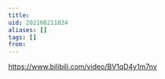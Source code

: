 ```yaml
---
title: 
uid: 202108211824
aliases: []
tags: []
from: 
---
```

https://www.bilibili.com/video/BV1qD4y1m7nv